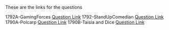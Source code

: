 These are the links for the questions

1792A-GamingForces [Question Link](https://codeforces.com/problemset/problem/1792/A)
1792-StandUpComedian [Question Link](https://codeforces.com/problemset/problem/1792/B)
1790A-Polcarp [Question Link](https://codeforces.com/problemset/problem/1790/A)
1790B-Taisia and Dice [Question Link](https://codeforces.com/problemset/problem/1790/B)